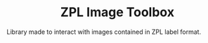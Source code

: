 <h1 align="center">ZPL Image Toolbox</h1>

Library made to interact with images contained in ZPL label format.
